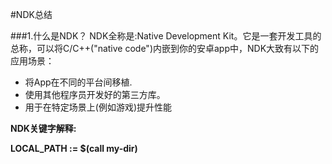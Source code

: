 #NDK总结

###1.什么是NDK？
NDK全称是:Native Development Kit。它是一套开发工具的总称，可以将C/C++("native code")内嵌到你的安卓app中，NDK大致有以下的应用场景：

* 将App在不同的平台间移植.
* 使用其他程序员开发好的第三方库。
* 用于在特定场景上(例如游戏)提升性能

**NDK关键字解释:**

**LOCAL_PATH := $(call my-dir)**